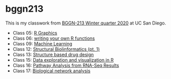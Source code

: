 # bggn213

This is my classwork from [BGGN-213 Winter quarter 2020](https://bioboot.github.io/bggn213_W20/) at UC San Diego.
- Class 05: [R Graphics](https://github.com/n1tian/bggn213/tree/master/class05)
- Class 06: [writing your own R functions](https://github.com/n1tian/bggn213/tree/master/class06)
- Class 09: [Machine Learning](https://github.com/n1tian/bggn213/tree/master/class09)
- Class 12: [Structural Biolinformatics (pt. 1)](https://github.com/n1tian/bggn213/tree/master/class12)
- Class 13: [Structure based drug design](https://github.com/n1tian/bggn213/tree/master/class13)
- Class 15: [Data exploration and visualization in R](https://github.com/n1tian/bggn213/tree/master/class15)
- Class 16: [Pathway Analysis from RNA-Seq Results](https://github.com/n1tian/bggn213/tree/master/class16)
- Class 17: [Biological network analysis](https://github.com/n1tian/bggn213/tree/master/class17)
